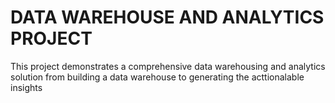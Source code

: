 # DATA WAREHOUSE AND ANALYTICS PROJECT

This project demonstrates a comprehensive data warehousing and analytics solution from building a data warehouse to generating the acttionalable insights
